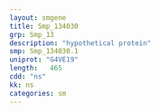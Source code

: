 ```yaml
---
layout: smgene
title: Smp_134030
grp: Smp_13
description: "hypothetical protein"
smp: Smp_134030.1
uniprot: "G4VE19"
length:   465
cdd: "ns"
kk: ns
categories: sm
---
```

